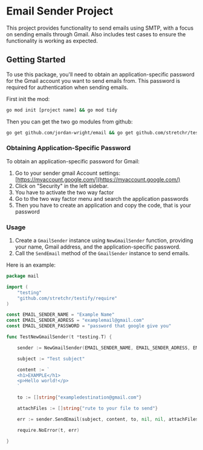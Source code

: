 # Email Sender Project

This project provides functionality to send emails using SMTP, with a focus on sending emails through Gmail. Also includes test cases to ensure the functionality is working as expected.

## Getting Started

To use this package, you'll need to obtain an application-specific password for the Gmail account you want to send emails from. This password is required for authentication when sending emails.

First init the mod:
```bash
go mod init [project name] && go mod tidy
```

Then you can get the two go modules from github:

```bash
go get github.com/jordan-wright/email && go get github.com/stretchr/testify/require
```

### Obtaining Application-Specific Password

To obtain an application-specific password for Gmail:

1. Go to your sender gmail Account settings: [https://myaccount.google.com/](https://myaccount.google.com/)
2. Click on "Security" in the left sidebar.
3. You have to activate the two way factor
4. Go to the two way factor menu and search the application passwords
5. Then you have to create an application and copy the code, that is your password


### Usage

1. Create a `GmailSender` instance using `NewGmailSender` function, providing your name, Gmail address, and the application-specific password.
2. Call the `SendEmail` method of the `GmailSender` instance to send emails.

Here is an example:

```go
package mail

import (
	"testing"
	"github.com/stretchr/testify/require"
)

const EMAIL_SENDER_NAME = "Example Name"
const EMAIL_SENDER_ADRESS = "examplemail@gmail.com"
const EMAIL_SENDER_PASSWORD = "password that google give you"

func TestNewGmailSender(t *testing.T) {

	sender := NewGmailSender(EMAIL_SENDER_NAME, EMAIL_SENDER_ADRESS, EMAIL_SENDER_PASSWORD)

	subject := "Test subject"

	content := `
	<h1>EXAMPLE</h1>
	<p>Hello world!</p>
	`

	to := []string{"exampledestination@gmail.com"}

	attachFiles := []string{"rute to your file to send"}

	err := sender.SendEmail(subject, content, to, nil, nil, attachFiles)

	require.NoError(t, err)

}

```
